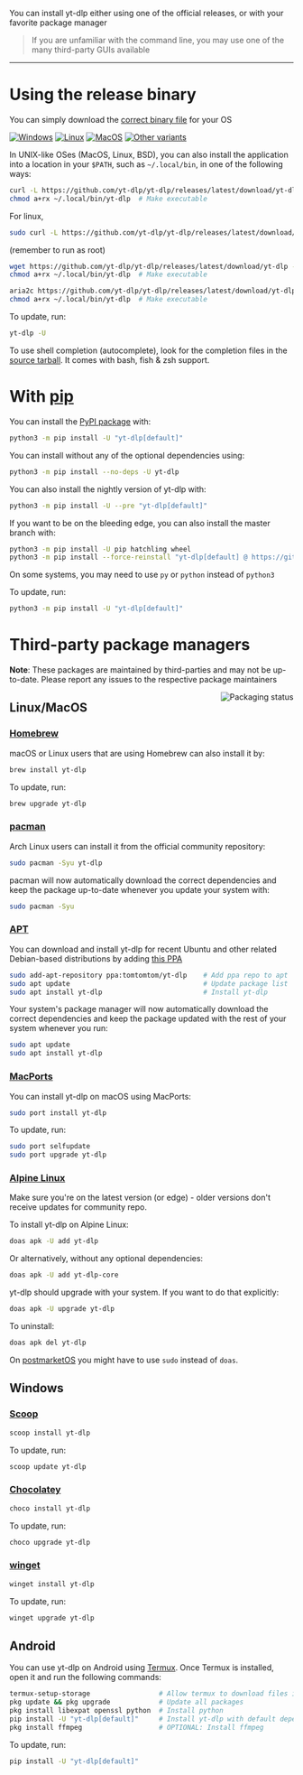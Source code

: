You can install yt-dlp either using one of the official releases, or with your favorite package manager

> If you are unfamiliar with the command line, you may use one of the many third-party GUIs available

---

# Using the release binary

You can simply download the [correct binary file](https://github.com/yt-dlp/yt-dlp#release-files) for your OS

[![Windows](https://img.shields.io/badge/-Windows_x64-blue.svg?style=for-the-badge&logo=windows)](https://github.com/yt-dlp/yt-dlp/releases/latest/download/yt-dlp.exe)
[![Linux](https://img.shields.io/badge/-Linux/BSD-red.svg?style=for-the-badge&logo=linux)](https://github.com/yt-dlp/yt-dlp/releases/latest/download/yt-dlp)
[![MacOS](https://img.shields.io/badge/-MacOS-lightblue.svg?style=for-the-badge&logo=apple)](https://github.com/yt-dlp/yt-dlp/releases/latest/download/yt-dlp_macos)
[![Other variants](https://img.shields.io/badge/-Other-grey.svg?style=for-the-badge)](https://github.com/yt-dlp/yt-dlp#release-files)

In UNIX-like OSes (MacOS, Linux, BSD), you can also install the application into a location in your `$PATH`, such as `~/.local/bin`, in one of the following ways:

```bash
curl -L https://github.com/yt-dlp/yt-dlp/releases/latest/download/yt-dlp -o ~/.local/bin/yt-dlp
chmod a+rx ~/.local/bin/yt-dlp  # Make executable
```
For linux,
```bash
sudo curl -L https://github.com/yt-dlp/yt-dlp/releases/latest/download/yt-dlp -o /bin/yt-dlp
```
(remember to run as root)
```bash
wget https://github.com/yt-dlp/yt-dlp/releases/latest/download/yt-dlp -O ~/.local/bin/yt-dlp
chmod a+rx ~/.local/bin/yt-dlp  # Make executable
```

```bash
aria2c https://github.com/yt-dlp/yt-dlp/releases/latest/download/yt-dlp --dir ~/.local/bin -o yt-dlp
chmod a+rx ~/.local/bin/yt-dlp  # Make executable
```

To update, run: 
```bash
yt-dlp -U
```

To use shell completion (autocomplete), look for the completion files in the [source tarball](https://github.com/yt-dlp/yt-dlp/releases/latest/download/yt-dlp.tar.gz). It comes with bash, fish & zsh support.

# With [pip](https://pypi.org/project/pip)

You can install the [PyPI package](https://pypi.org/project/yt-dlp) with:
```bash
python3 -m pip install -U "yt-dlp[default]"
```

You can install without any of the optional dependencies using:
```bash
python3 -m pip install --no-deps -U yt-dlp
```
<a id="pip-nightly"></a>

You can also install the nightly version of yt-dlp with:
```bash
python3 -m pip install -U --pre "yt-dlp[default]"
```

<a id="pip-master"></a>

If you want to be on the bleeding edge, you can also install the master branch with:
```bash
python3 -m pip install -U pip hatchling wheel
python3 -m pip install --force-reinstall "yt-dlp[default] @ https://github.com/yt-dlp/yt-dlp/archive/master.tar.gz"
```

On some systems, you may need to use `py` or `python` instead of `python3`

To update, run:
```bash
python3 -m pip install -U "yt-dlp[default]"
```


# Third-party package managers

**Note**: These packages are maintained by third-parties and may not be up-to-date. Please report any issues to the respective package maintainers

<a href="https://repology.org/project/yt-dlp/versions">
    <img src="https://repology.org/badge/vertical-allrepos/yt-dlp.svg" alt="Packaging status" align="right">
</a>

## Linux/MacOS

### [Homebrew](https://formulae.brew.sh/formula/yt-dlp)

macOS or Linux users that are using Homebrew can also install it by:
```bash
brew install yt-dlp
```

To update, run:
```bash
brew upgrade yt-dlp
```

### [pacman](https://archlinux.org/packages/extra/any/yt-dlp/)

Arch Linux users can install it from the official community repository:
```bash
sudo pacman -Syu yt-dlp
```

pacman will now automatically download the correct dependencies and keep the package up-to-date whenever you update your system with:
```bash
sudo pacman -Syu
```

### [APT](https://en.wikipedia.org/wiki/APT_(software))

You can download and install yt-dlp for recent Ubuntu and other related Debian-based distributions by adding [this PPA](https://launchpad.net/~tomtomtom/+archive/ubuntu/yt-dlp)
```bash
sudo add-apt-repository ppa:tomtomtom/yt-dlp    # Add ppa repo to apt
sudo apt update                                 # Update package list
sudo apt install yt-dlp                         # Install yt-dlp
```
Your system's package manager will now automatically download the correct dependencies and keep the package updated with the rest of your system whenever you run:
```bash
sudo apt update
sudo apt install yt-dlp
```
### [MacPorts](https://ports.macports.org/port/yt-dlp/)

You can install yt-dlp on macOS using MacPorts:
```bash
sudo port install yt-dlp
```

To update, run:
```bash
sudo port selfupdate
sudo port upgrade yt-dlp
```

### [Alpine Linux](https://alpinelinux.org/)

Make sure you're on the latest version (or edge) - older versions don't receive updates for community repo.

To install yt-dlp on Alpine Linux:
```sh
doas apk -U add yt-dlp
```
Or alternatively, without any optional dependencies:
```sh
doas apk -U add yt-dlp-core
```

yt-dlp should upgrade with your system. If you want to do that explicitly:
```sh
doas apk -U upgrade yt-dlp
```

To uninstall:
```sh
doas apk del yt-dlp
```

On [postmarketOS](https://postmarketos.org/) you might have to use `sudo` instead of `doas`.

## Windows

### [Scoop](https://scoop.sh)

```powershell
scoop install yt-dlp
```

To update, run:
```powershell
scoop update yt-dlp
```

### [Chocolatey](https://community.chocolatey.org/packages/yt-dlp)

```powershell
choco install yt-dlp
```

To update, run:
```powershell
choco upgrade yt-dlp
```

### [winget](https://docs.microsoft.com/en-us/windows/package-manager/winget/)

```powershell
winget install yt-dlp
```

To update, run:
```powershell
winget upgrade yt-dlp
```

## Android

You can use yt-dlp on Android using [Termux](https://termux.dev). Once Termux is installed, open it and run the following commands:
```bash
termux-setup-storage                 # Allow termux to download files into your phone's storage
pkg update && pkg upgrade            # Update all packages
pkg install libexpat openssl python  # Install python
pip install -U "yt-dlp[default]"     # Install yt-dlp with default dependencies
pkg install ffmpeg                   # OPTIONAL: Install ffmpeg
```

To update, run:
```bash
pip install -U "yt-dlp[default]"
```
